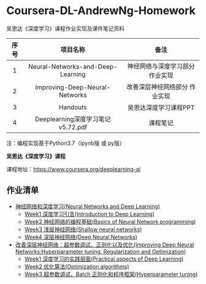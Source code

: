 # Coursera-DL-AndrewNg-Homework
吴恩达《深度学习》课程作业实现及课件笔记资料

| 序号 |             项目名称              |              备注               |
| :--: | :-------------------------------: | :-----------------------------: |
|  1   | Neural-Networks-and-Deep-Learning | 神经网络与深度学习部分 作业实现 |
|  2   |  Improving-Deep-Neural-Networks   |  改善深层神经网络部分 作业实现  |
|  3   |             Handouts              |      吴恩达深度学习课程PPT      |
|  4   | Deeplearning深度学习笔记v5.72.pdf |            课程笔记             |

注：编程实现基于Python3.7（ipynb版 或 py版）

**吴恩达《深度学习》课程**

课程地址：https://www.coursera.org/deeplearning-ai





## 作业清单

- [神经网络和深度学习(Neural  Networks and Deep Learning)](https://github.com/Duguce/Coursera-DL-AndrewNg-Homework/tree/main/Neural-Networks-and-Deep-Learning)
  - [Week1 深度学习引言(Introduction to Deep Learning)](https://github.com/Duguce/Coursera-DL-AndrewNg-Homework/tree/main/Neural-Networks-and-Deep-Learning/Week1)
  - [Week2 神经网络的编程基础(Basics of Neural Network  programming)](https://github.com/Duguce/Coursera-DL-AndrewNg-Homework/tree/main/Neural-Networks-and-Deep-Learning/Week2)
  - [Week3 浅层神经网络(Shallow neural networks)](https://github.com/Duguce/Coursera-DL-AndrewNg-Homework/tree/main/Neural-Networks-and-Deep-Learning/Week3)
  - [Week4 深层神经网络(Deep Neural Networks)](https://github.com/Duguce/Coursera-DL-AndrewNg-Homework/tree/main/Neural-Networks-and-Deep-Learning/Week4)
- [改善深层神经网络：超参数调试、正则化以及优化(Improving Deep Neural  Networks:Hyperparameter tuning,  Regularization and Optimization)](https://github.com/Duguce/Coursera-DL-AndrewNg-Homework/tree/main/Improving-Deep-Neural-Networks)
  - [Week1 深度学习的实践层面(Practical aspects of Deep  Learning)](https://github.com/Duguce/Coursera-DL-AndrewNg-Homework/tree/main/Improving-Deep-Neural-Networks/Week1)
  - [Week2 优化算法(Optimization algorithms)](https://github.com/Duguce/Coursera-DL-AndrewNg-Homework/tree/main/Improving-Deep-Neural-Networks/Week2)
  - [Week3 超参数调试、Batch 正则化和程序框架(Hyperparameter tuning)](https://github.com/Duguce/Coursera-DL-AndrewNg-Homework/tree/main/Improving-Deep-Neural-Networks/Week3)

